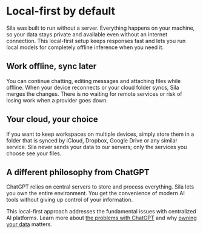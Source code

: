 # Local-first by default

Sila was built to run without a server. Everything happens on your machine, so your data stays private and available even without an internet connection. This local-first setup keeps responses fast and lets you run local models for completely offline inference when you need it.

## Work offline, sync later

You can continue chatting, editing messages and attaching files while offline. When your device reconnects or your cloud folder syncs, Sila merges the changes. There is no waiting for remote services or risk of losing work when a provider goes down.

## Your cloud, your choice

If you want to keep workspaces on multiple devices, simply store them in a folder that is synced by iCloud, Dropbox, Google Drive or any similar service. Sila never sends your data to our servers; only the services you choose see your files.

## A different philosophy from ChatGPT

ChatGPT relies on central servers to store and process everything. Sila lets you own the entire environment. You get the convenience of modern AI tools without giving up control of your information.

This local-first approach addresses the fundamental issues with centralized AI platforms. Learn more about [the problems with ChatGPT](../the-problem-with-chatgpt.md) and why [owning your data](../own.md) matters.
